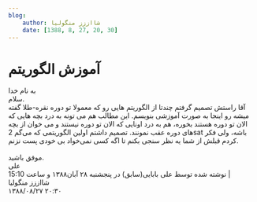 ```yaml
---
blog:
    author: شااززز منگولیا
    date: [1388, 8, 27, 20, 30]
---
```

# آموزش الگوریتم

<div class="cnt">
<div>به نام خدا<br/>سلام.<br/>آقا راستش تصمیم گرفتم چندتا از الگوریتم هایی رو که معمولا تو دوره نقره-طلا گفته میشه رو اینجا به صورت آموزشی بنویسم. این مطالب هم می تونه به درد بچه هایی که الان تو دوره هستند بخوره، هم به درد اونایی که الان تو دوره نیستند و می خوان از بچه های دوره عقب نمونند. تصمیم داشتم اولین الگوریتمی که می‌گم 2sat باشه، ولی فکر کردم قبلش از شما یه نظر سنجی بکنم تا اگه کسی نمی‌خواد بی خودی پست نزنم.<br/><br/>موفق باشید.<br/>علی</div>
<div></div>
<div class="postDesc">نوشته شده توسط علی بابایی(سابق) در پنجشنبه ۲۸ آبان۱۳۸۸ و ساعت 15:10 
	 |</div>
</div>

<div class="blog-info">
    <div class="blog-author">شااززز منگولیا</div>
    <div class="blog-date">۱۳۸۸/۰۸/۲۷ ۲۰:۳۰</div>
</div>

